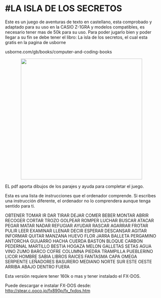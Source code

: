 # #LA ISLA DE LOS SECRETOS

Este es un juego de aventuras de texto en castellano, esta comprobado y adaptado para su uso en la CASIO Z-1GRA y modelos compatibles, es necesario tener mas de 50k para su uso. Para poder jugarlo bien y poder llegar a su fin se debe tener el libro:
La isla de los secretos, el cual esta gratis en la pagina de usborne

usborne.com/gb/books/computer-and-coding-books

<p align="center">
<img src="https://github.com/user-attachments/assets/9f8ac0ae-6eec-442a-8cb9-7e3a293b141e" width="400">
</p>
<p align="center">


EL pdf aporta dibujos de los parajes y ayuda para completar el juego.

Esta es una lista de instrucciones que el ordenador comprende. Si escribes una instrucción diferente, el ordenador no lo comprendera aunque tenga sentido para ti.

OBTENER TOMAR IR DAR TIRAR DEJAR COMER BEBER MONTAR ABRIR RECOGER CORTAR TROZO GOLPEAR
ROMPER LUCHAR BUSCAR ATACAR PEGAR MATAR NADAR REFUGIAR AYUDAR RASCAR AGARRAR FROTAR PULIR LEER EXAMINAR LLENAR
DECIR ESPERAR DESCANSAR AGITAR INFORMAR QUITAR MANZANA HUEVO FLOR JARRA BALLETA
PERGAMINO ANTORCHA GUIJARRO HACHA CUERDA BASTON BLOQUE CARBON PEDERNAL MARTILLO BESTIA HOGAZA MELON GALLETAS
SETAS AGUA VINO ZUMO BARCO COFRE COLUMNA PIEDRA TRAMPILLA PUEBLERINO LICOR
HOMBRE SABIA LIBROS RAICES FANTASMA CAPA OMEGA SERPIENTE LEÑADORES BASURERO MEDIANO NORTE SUR ESTE OESTE ARRIBA
ABAJO DENTRO FUERA

Esta versión requiere tener 160k o mas y tener instalado el FX-DOS.

Puede descargar e instalar FX-DOS desde:
http://stear.c.ooco.jp/fx890p/fx_fxdos.htm

